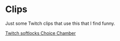 # Clips
Just some Twitch clips that use this that I find funny.

[Twitch softlocks Choice Chamber](https://www.twitch.tv/sojobo/clip/AttractiveNaiveCarabeefTheThing)
